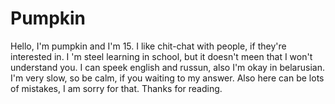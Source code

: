 # Pumpkin
Hello, I'm pumpkin and I'm 15. I like chit-chat with people, if they're interested in. I 'm steel learning in school, but it doesn't meen that I won't understand you. I can speek english and russun, also I'm okay in belarusian. I'm very slow, so be calm, if you waiting to my answer. Also here can be lots of mistakes, I am sorry for that. Thanks for reading.
